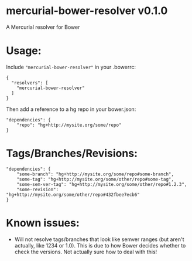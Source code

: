 # mercurial-bower-resolver v0.1.0
A Mercurial resolver for Bower

# Usage:

Include `"mercurial-bower-resolver"` in your .bowerrc:

    {
      "resolvers": [
        "mercurial-bower-resolver"
      ]
    }

Then add a reference to a hg repo in your bower.json:

    "dependencies": {
        "repo": "hg+http://mysite.org/some/repo"
    }


# Tags/Branches/Revisions:

    "dependencies": {
        "some-branch": "hg+http://mysite.org/some/repo#some-branch",
        "some-tag": "hg+http://mysite.org/some/other/repo#some-tag",
        "some-sem-ver-tag": "hg+http://mysite.org/some/other/repo#1.2.3",
        "some-revision":  "hg+http://mysite.org/some/other/repo#432fbee7ecb6"
    }

# Known issues:

* Will not resolve tags/branches that look like semver ranges (but aren't actually, like 1234 or 1.0). This is due to how Bower decides whether to check the versions. Not actually sure how to deal with this!
